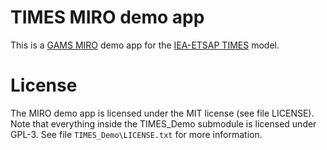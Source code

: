 # TIMES MIRO demo app
This is a [GAMS MIRO](https://gams.com/miro) demo app for the [IEA-ETSAP TIMES](https://github.com/etsap-TIMES/TIMES_model) model.
# License
The MIRO demo app is licensed under the MIT license (see file LICENSE). Note that everything inside the TIMES_Demo submodule is licensed under GPL-3. See file `TIMES_Demo\LICENSE.txt` for more information.
